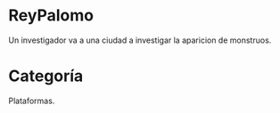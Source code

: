 
# ReyPalomo
Un investigador va a una ciudad a investigar la aparicion de monstruos.

# Categoría
Plataformas.